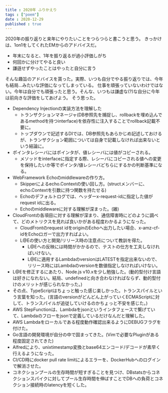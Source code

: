 ```yaml
---
title : 2020年 ふりかえり
tags : ["poem"]
date : 2020-12-29
published : true
---
```


2020年の振り返りと来年にやりたいことをつらつらと書こうと思う。
きっかけは、1on1をしてくれたEMからのアドバイスだ。

- 年末になると、1年を振り返るが過小評価しがち
- 何回かに分けてやると良い
- 謙遜せずやったことはやったと自分に言う

そんな趣旨のアドバイスを貰った。実際、いつも自分でやる振り返りでは、今年も結局...みたいな評価になってしまっている。
仕事を頑張っていないわけではない。今年は自分でも頑張ったと思う。そんな、いつもは謙虚な(?)な自分に今年は前向きな評価をしてあげよう。
そう思った。

- Dependency Injectionの実装方法を理解した
  - トランザクションマネージャ(DB参照先を捕捉し、rollbackを埋め込んであるmethodを持つinterface)を依存性に注入することでrollback記載不要に。
  - トップダウンで記述するDIでは、DB参照先もあらかじめ記述しておけるが、トランザクション範囲については自身で記載しなければ出来ないという結論に。
- ポインタレシーバにはポインタが、値レシーバには値がコピーされる。
  - メソッドをinterfaceに指定する際、レシーバにコピーされる値への変更を保持したいか等でポインタ/値レシーバどちらにするかの判断基準になる。
- WebFramework Echoのmiddlewareの作り方。
  - Skipperによるecho.Contextの使い回し方。(structメンバーに、echo.Contextを引数に持つ関数を持たせる)
  - Echoのデフォルトログでは、ヘッダーx-request-idに指定した値がrequest idに出る。
  - Echoのmiddlewareに対する理解が深まった。(雑)
- CloudFrontの各項目に対する理解が深まり、通信障害時にどのように調べて、どのメトリクスを見れば良いかがある程度わかるようになった。
  - CloudFrontのrequest idをoriginのEchoへ出力したい場合、x-amz-cf-idをEchoロガーで出力すればよい。
  - L@Eの使い方と開発/リリース時の注意点について教訓を得た。
    - L@Eへの反映には時間がかかるので、テストの仕方を工夫しなければいけない。
    - L@Eに適用するLambdaのversionはLATESTを指定出来ないので、リリース時にはLambdaのversionを数値指定しなければいけない。
- L@Eを修正するにあたり、Node.js v10.xを少し勉強した。(動的型付け言語は好きになれない。結局、undefinedと向き合わなければならず、動的型付けのメリットが感じられなかった。)
- その点、TypeScriptはちょっと触った感じ楽しかった。トランスパイルという言葉を知った。(言語のversionがどんどん上がっていくECMAScriptに対して、トランスパイルが追従していけるのかちょっと不安を感じた。)
- AWS StepFunctionは、Lambdaをjsonというインタフェースで繋げていて、Lambdaのフローをjsonで定義しているだけなんだと理解した。
- AWS Lambdaをローカルである程度動作確認出来るようにDEBUGフラグを付けた。
- Go言語の開発環境が自分の中で固まってきた。(Vimで必要なPluginがある程度固定されてきた)
- Alfredにより、unixtimestamp変換とbase64エンコード/デコードが素早く行えるようになった。
- CI/CD時にdocker pull rate limitによるエラーを、DockerHubへのログインで解消させた。
- コネクションプールの生存時間が短すぎることを見つけ、DBstatsからコネクションスパイクに対してプール生存時間を伸ばすことでDBへの負荷とコネクション接続時のlatencyを短くした。
